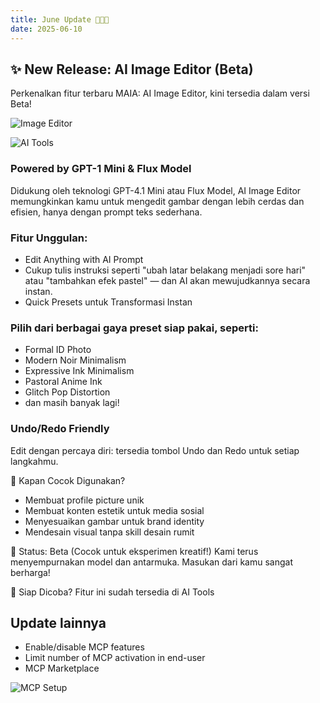 ```yaml
---
title: June Update 👩🏻‍🎨
date: 2025-06-10
---
```


## ✨ New Release: AI Image Editor (Beta)

Perkenalkan fitur terbaru MAIA: AI Image Editor, kini tersedia dalam versi Beta!

![Image Editor](https://res.cloudinary.com/moyadev/image/upload/v1749530099/maia/releases/image-editor1_l2rle1.webp)

![AI Tools](https://res.cloudinary.com/moyadev/image/upload/v1749530099/maia/releases/image-editor2_pjcqfj.webp)

### Powered by GPT-1 Mini & Flux Model

Didukung oleh teknologi GPT-4.1 Mini atau Flux Model, AI Image Editor memungkinkan kamu untuk mengedit gambar dengan lebih cerdas dan efisien, hanya dengan prompt teks sederhana.

### Fitur Unggulan:

- Edit Anything with AI Prompt
- Cukup tulis instruksi seperti "ubah latar belakang menjadi sore hari" atau "tambahkan efek pastel" — dan AI akan mewujudkannya secara instan.
- Quick Presets untuk Transformasi Instan

### Pilih dari berbagai gaya preset siap pakai, seperti:

- Formal ID Photo
- Modern Noir Minimalism
- Expressive Ink Minimalism
- Pastoral Anime Ink
- Glitch Pop Distortion
- dan masih banyak lagi!

### Undo/Redo Friendly
Edit dengan percaya diri: tersedia tombol Undo dan Redo untuk setiap langkahmu.

📌 Kapan Cocok Digunakan?
- Membuat profile picture unik
- Membuat konten estetik untuk media sosial
- Menyesuaikan gambar untuk brand identity
- Mendesain visual tanpa skill desain rumit

🧪 Status: Beta (Cocok untuk eksperimen kreatif!)
Kami terus menyempurnakan model dan antarmuka. Masukan dari kamu sangat berharga!

🚀 Siap Dicoba?
Fitur ini sudah tersedia di AI Tools

## Update lainnya
- Enable/disable MCP features
- Limit number of MCP activation in end-user
- MCP Marketplace

![MCP Setup](https://res.cloudinary.com/moyadev/image/upload/v1749547025/maia/releases/mcp-switch_elqmi1.webp)